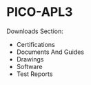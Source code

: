 # PICO-APL3

Downloads Section:

- Certifications
- Documents And Guides
- Drawings
- Software
- Test Reports

